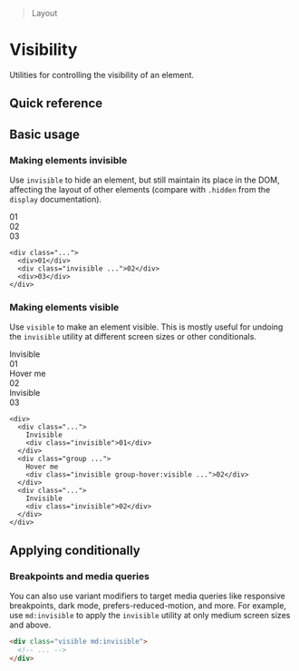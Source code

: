 > Layout

# Visibility

Utilities for controlling the visibility of an element.

## Quick reference

<qr-table />

## Basic usage

### Making elements invisible

Use `invisible` to hide an element, but still maintain its place in the DOM, affecting the layout of other elements (compare with `.hidden` from the `display` documentation).

<example-container>
  <div class="grid grid-cols-3 gap-16">
   <div class="ex-box pd-bg-fuchsia-500">01</div>
   <div class="ex-box pd-bg-fuchsia-500 invisible">02</div>
   <div class="ex-box pd-bg-fuchsia-500">03</div>
  </div>
</example-container>

```html{3}
<div class="...">
  <div>01</div>
  <div class="invisible ...">02</div>
  <div>03</div>
</div>
```

<!--

#TODO: Collapse doesnt work

Sidenote:  Visibility: collapse used to have / has(?) so many weird quirks that we might wanna keep it ignored(?).
I think Chrome still treats it = visibility: hidden which makes it kinda useless.
https://caniuse.com/mdn-css_properties_visibility_collapse


### Collapsing elements

Use `collapse` to hide table rows, row groups, columns, and column groups as if they were set to `display: none`, but without impacting the size of other rows and columns.

This makes it possible to dynamically toggle rows and columns without affecting the table layout.

<example-container>
  <h4>Showing all rows</h4>
  <table class="docs-table mb-16">
    <thead>
      <tr>
        <th>#</th>
        <th>Scientist</th>
        <th>Title</th>
      </tr>
    </thead>
    <tbody>
      <tr>
        <td>1</td>
        <td>Justina Matter</td>
        <td>Warp Scientist</td>
      </tr>
      <tr>
        <td>2</td>
        <td>Narve Hoops</td>
        <td>Warp Scientist</td>
      </tr>
      <tr>
        <td>3</td>
        <td>Dagny Calamity</td>
        <td>Warp Scientist</td>
      </tr>
    </tbody>
  </table>
  <h4>Hiding a row using `collapse`</h4>
  <table class="docs-table mb-16">
    <thead>
      <tr>
        <th>#</th>
        <th>Scientist</th>
        <th>Title</th>
      </tr>
    </thead>
    <tbody>
      <tr>
        <td>1</td>
        <td>Justina Matter</td>
        <td>Warp Scientist</td>
      </tr>
      <tr class="collapse" style="visibility: collapse;">
        <td>2</td>
        <td>Narve Hoops</td>
        <td>Warp Scientist</td>
      </tr>
      <tr>
        <td>3</td>
        <td>Dagny Calamity</td>
        <td>Warp Scientist</td>
      </tr>
    </tbody>
  </table>
  <h4>Hiding a row using `hidden`</h4>
  <table class="docs-table">
    <thead>
      <tr>
        <th>#</th>
        <th>Scientist</th>
        <th>Title</th>
      </tr>
    </thead>
    <tbody>
      <tr>
        <td>1</td>
        <td>Justina Matter</td>
        <td>Warp Scientist</td>
      </tr>
      <tr class="hidden">
        <td>2</td>
        <td>Narve Hoops</td>
        <td>Warp Scientist</td>
      </tr>
      <tr>
        <td>3</td>
        <td>Dagny Calamity</td>
        <td>Warp Scientist</td>
      </tr>
    </tbody>
  </table>
</example-container>

```html{15}
  <table>
    <thead>
      <tr>
        <th>#</th>
        <th>Scientist</th>
        <th>Title</th>
      </tr>
    </thead>
    <tbody>
      <tr>
        <td>1</td>
        <td>Justina Matter</td>
        <td>Warp Scientist</td>
      </tr>
      <tr class="collapse ...">
        <td>2</td>
        <td>Narve Hoops</td>
        <td>Warp Scientist</td>
      </tr>
      <tr>
        <td>3</td>
        <td>Dagny Calamity</td>
        <td>Warp Scientist</td>
      </tr>
    </tbody>
  </table>
```

-->

### Making elements visible
Use `visible` to make an element visible. This is mostly useful for undoing the `invisible` utility at different screen sizes or other conditionals.

<example-container>
  <div class="grid grid-cols-3 gap-16">
    <div class="ex-box ex-bg--dotted ex-bg--white relative pd-text-slate-500">Invisible <div class="invisible">01</div></div>
    <div class="ex-box ex-bg--dotted ex-bg--white relative pd-text-slate-800 group overflow-hidden">
      Hover me
      <div class="absolute inset-0 flex items-center justify-center pd-bg-indigo-500 pd-text-white invisible group-hover:visible">02</div>
    </div>
    <div class="ex-box ex-bg--dotted ex-bg--white relative pd-text-slate-500">Invisible <div class="invisible">03</div></div>
  </div>
</example-container>

```html{8}
<div>
  <div class="...">
    Invisible
    <div class="invisible">01</div>
  </div>
  <div class="group ...">
    Hover me
    <div class="invisible group-hover:visible ...">02</div>
  </div>
  <div class="...">
    Invisible
    <div class="invisible">02</div>
  </div>
</div>
```

## Applying conditionally

### Breakpoints and media queries
You can also use variant modifiers to target media queries like responsive breakpoints, dark mode, prefers-reduced-motion, and more.
For example, use `md:invisible` to apply the `invisible` utility at only medium screen sizes and above.

```html
<div class="visible md:invisible">
  <!-- ... -->
</div>
```
